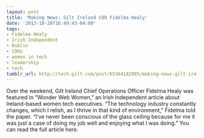 ```yaml
---
layout: post
title: 'Making News: Gilt Ireland COO Fidelma Healy'
date: '2013-10-28T16:49:43-04:00'
tags:
- Fidelma Healy
- Irish Independent
- Dublin
- COOs
- women in tech
- leadership
- tech
tumblr_url: http://tech.gilt.com/post/65364182985/making-news-gilt-ireland-coo-fidelma-healy
---
```



Over the weekend, Gilt Ireland Chief Operations Officer Fidelma Healy was featured in “Wonder Web Women,” an Irish Independent article about Ireland-based women tech executives. “The technology industry constantly changes, which I relish, as I thrive in that kind of environment,” Fidelma told the paper. “I’ve never been conscious of the glass ceiling because for me it was just a case of doing my job well and enjoying what I was doing.” You can read the full article here.
